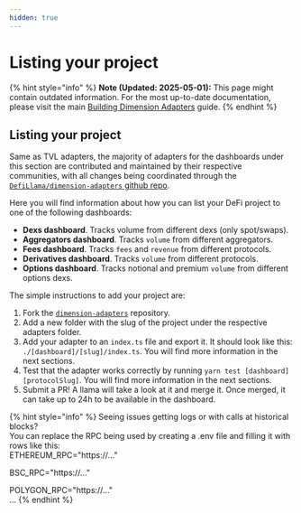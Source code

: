 ```yaml
---
hidden: true
---
```


# Listing your project

{% hint style="info" %}
**Note (Updated: 2025-05-01):** This page might contain outdated information. For the most up-to-date documentation, please visit the main [Building Dimension Adapters](./) guide.
{% endhint %}

## Listing your project

Same as TVL adapters, the majority of adapters for the dashboards under this section are contributed and maintained by their respective communities, with all changes being coordinated through the [`DefiLlama/dimension-adapters` github repo](https://github.com/DefiLlama/dimension-adapters).

Here you will find information about how you can list your DeFi project to one of the following dashboards:

* **Dexs dashboard**. Tracks volume from different dexs (only spot/swaps).
* **Aggregators dashboard**. Tracks `volume` from different aggregators.
* **Fees dashboard**. Tracks `fees` and `revenue` from different protocols.
* **Derivatives dashboard**. Tracks `volume` from different protocols.
* **Options dashboard**. Tracks notional and premium `volume` from different options dexs.

The simple instructions to add your project are:

1. Fork the [`dimension-adapters`](https://github.com/DefiLlama/dimension-adapters) repository.
2. Add a new folder with the slug of the project under the respective adapters folder.
3. Add your adapter to an `index.ts` file and export it. It should look like this: `./[dashboard]/[slug]/index.ts`. You will find more information in the next sections.
4. Test that the adapter works correctly by running `yarn test [dashboard] [protocolSlug]`. You will find more information in the next sections.
5. Submit a PR! A llama will take a look at it and merge it. Once merged, it can take up to 24h to be available in the dashboard.

{% hint style="info" %}
Seeing issues getting logs or with calls at historical blocks?\
You can replace the RPC being used by creating a .env file and filling it with rows like this:\
ETHEREUM\_RPC="https://..."

BSC\_RPC="https://..."

POLYGON\_RPC="https://..."\
...
{% endhint %}
